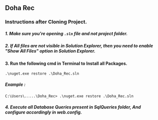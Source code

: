 ## Doha Rec

### Instructions after Cloning Project.

##### 1. **Make sure you're opening `.sln` file and not project folder.**

##### 2. If All files are not visible in Solution Explorer, then you need to enable "Show All Files" option in Solution Explorer.

#### 3. Run the following cmd in Terminal to Install all Packages.
```
.\nuget.exe restore .\Doha_Rec.sln
```

##### Example :
`
C:\Users\.....\Doha_Rec> .\nuget.exe restore .\Doha_Rec.sln
`

##### 4. Execute all Database Queries present in SqlQueries folder, And configure accordingly in web.config.